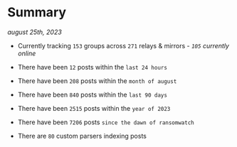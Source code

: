 
# Summary
_august 25th, 2023_

- Currently tracking `153` groups across `271` relays & mirrors - _`105` currently online_

- There have been `12` posts within the `last 24 hours`

- There have been `208` posts within the `month of august`

- There have been `840` posts within the `last 90 days`

- There have been `2515` posts within the `year of 2023`

- There have been `7206` posts `since the dawn of ransomwatch`

- There are `80` custom parsers indexing posts
